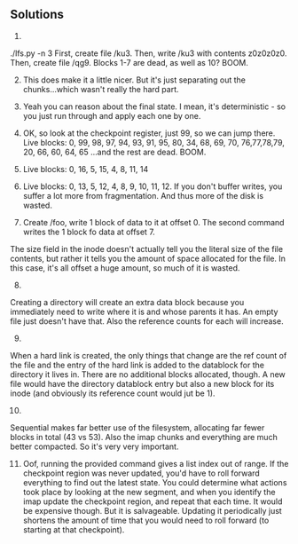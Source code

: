 ## Solutions

1.

./lfs.py -n 3
First, create file /ku3. Then, write /ku3 with contents z0z0z0z0. Then, create file /qg9.
Blocks 1-7 are dead, as well as 10? BOOM.

2. This does make it a little nicer. But it's just separating out the chunks...which wasn't really the hard part.

3. Yeah you can reason about the final state. I mean, it's deterministic - so you just run through and apply each one by one.

4. OK, so look at the checkpoint register, just 99, so we can jump there.
   Live blocks: 0, 99, 98, 97, 94, 93, 91, 95, 80, 34, 68, 69, 70, 76,77,78,79, 20, 66, 60, 64, 65
   ...and the rest are dead.
   BOOM.

5. Live blocks: 0, 16, 5, 15, 4, 8, 11, 14

6. Live blocks: 0, 13, 5, 12, 4, 8, 9, 10, 11, 12.
   If you don't buffer writes, you suffer a lot more from fragmentation. And thus more of the disk is wasted.

7. Create /foo, write 1 block of data to it at offset 0.
   The second command writes the 1 block fo data at offset 7.

The size field in the inode doesn't actually tell you the literal size of the file contents, but rather it tells you the amount of space allocated for the file. In this case, it's all offset a huge amount, so much of it is wasted.

8.
Creating a directory will create an extra data block because you immediately need to write where it is and whose parents it has. An empty file just doesn't have that. Also the reference counts for each will increase.

9.
When a hard link is created, the only things that change are the ref count of the file and the entry of the hard link is added to the datablock for the directory it lives in. There are no additional blocks allocated, though. A new file would have the directory datablock entry but also a new block for its inode (and obviously its reference count would jut be 1).

10.
Sequential makes far better use of the filesystem, allocating far fewer blocks in total (43 vs 53). Also the imap chunks and everything are much better compacted. So it's very very important.

11. Oof, running the provided command gives a list index out of range.
    If the checkpoint region was never updated, you'd have to roll forward everything to find out the latest state. You could determine what actions took place by looking at the new segment, and when you identify the imap update the checkpoint region, and repeat that each time. It would be expensive though. But it is salvageable. Updating it periodically just shortens the amount of time that you would need to roll forward (to starting at that checkpoint).
